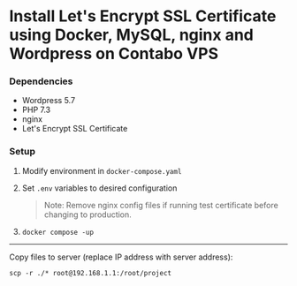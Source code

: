 # Install Let's Encrypt SSL Certificate using Docker, MySQL, nginx and Wordpress on Contabo VPS

### Dependencies
- Wordpress 5.7
- PHP 7.3
- nginx
- Let's Encrypt SSL Certificate

### Setup
1. Modify environment in ```docker-compose.yaml```
1. Set ```.env``` variables to desired configuration
   
   > Note: Remove nginx config files if running test certificate before changing to production.
2. `docker compose -up`

---

Copy files to server (replace IP address with server address):

```scp -r ./* root@192.168.1.1:/root/project```
